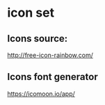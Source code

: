 # icon set

## Icons source:
http://free-icon-rainbow.com/

## Icons font generator
https://icomoon.io/app/
